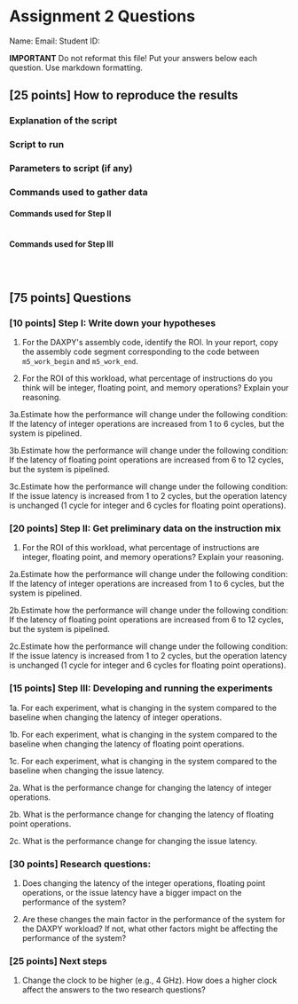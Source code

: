 # Assignment 2 Questions

Name:
Email:
Student ID:

**IMPORTANT** Do not reformat this file!
Put your answers below each question.
Use markdown formatting.

## [25 points] How to reproduce the results

### Explanation of the script

### Script to run

### Parameters to script (if any)

### Commands used to gather data

#### Commands used for Step II

```shell

```

#### Commands used for Step III

```shell

```

```shell

```

```shell

```

## [75 points] Questions

### [10 points] Step I: Write down your hypotheses

1. For the DAXPY's assembly code, identify the ROI. In your report, copy the assembly code segment corresponding to the code between `m5_work_begin` and `m5_work_end`.

2. For the ROI of this workload, what percentage of instructions do you think will be integer, floating point, and memory operations? Explain your reasoning.

3a.Estimate how the performance will change under the following condition: If the latency of integer operations are increased from 1 to 6 cycles, but the system is pipelined.

3b.Estimate how the performance will change under the following condition: If the latency of floating point operations are increased from 6 to 12 cycles, but the system is pipelined.

3c.Estimate how the performance will change under the following condition: If the issue latency is increased from 1 to 2 cycles, but the operation latency is unchanged (1 cycle for integer and 6 cycles for floating point operations).

### [20 points] Step II: Get preliminary data on the instruction mix

1. For the ROI of this workload, what percentage of instructions are integer, floating point, and memory operations? Explain your reasoning.

2a.Estimate how the performance will change under the following condition: If the latency of integer operations are increased from 1 to 6 cycles, but the system is pipelined.

2b.Estimate how the performance will change under the following condition: If the latency of floating point operations are increased from 6 to 12 cycles, but the system is pipelined.

2c.Estimate how the performance will change under the following condition: If the issue latency is increased from 1 to 2 cycles, but the operation latency is unchanged (1 cycle for integer and 6 cycles for floating point operations).

### [15 points] Step III: Developing and running the experiments

1a. For each experiment, what is changing in the system compared to the baseline when changing the latency of integer operations.

1b. For each experiment, what is changing in the system compared to the baseline when changing the latency of floating point operations.

1c. For each experiment, what is changing in the system compared to the baseline when changing the issue latency.

2a. What is the performance change for changing the latency of integer operations.

2b. What is the performance change for changing the latency of floating point operations.

2c. What is the performance change for changing the issue latency.

### [30 points] Research questions:

1. Does changing the latency of the integer operations, floating point operations, or the issue latency have a bigger impact on the performance of the system?

2. Are these changes the main factor in the performance of the system for the DAXPY workload? If not, what other factors might be affecting the performance of the system?

### [25 points] Next steps

1. Change the clock to be higher (e.g., 4 GHz). How does a higher clock affect the answers to the two research questions?
